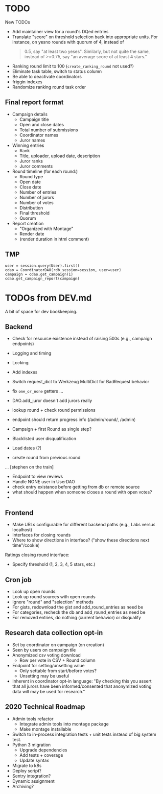 # TODO

New TODOs
* Add maintainer view for a round's DQed entries
* Translate "score" on threshold selection back into appropriate
  units. For instance, on yesno rounds with quorum of 4, instead of
  >0.5, say "at least two yeses". Similarly, but not quite the same,
  instead of >=0.75, say "an average score of at least 4 stars."
* Ranking round limit to 100 (`create_ranking_round` not used?)
* Eliminate task table, switch to status column
* Be able to deactivate coordinators
* friggin indexes
* Randomize ranking round task order

## Final report format

* Campaign details
  * Campaign title
  * Open and close dates
  * Total number of submissions
  * Coordinator names
  * Juror names
* Winning entries
  * Rank
  * Title, uploader, upload date, description
  * Juror ranks
  * Juror comments
* Round timeline (for each round:)
  * Round type
  * Open date
  * Close date
  * Number of entries
  * Number of jurors
  * Number of votes
  * Distribution
  * Final threshold
  * Quorum
* Report creation
  * "Organized with Montage"
  * Render date
  * (render duration in html comment)

## TMP

```
user = session.query(User).first()
cdao = CoordinatorDAO(rdb_session=session, user=user)
campaign = cdao.get_campaign(1)
cdao.get_campaign_report(campaign)

```
# TODOs from DEV.md

A bit of space for dev bookkeeping.

## Backend

* Check for resource existence instead of raising 500s (e.g., campaign endpoints)
* Logging and timing
* Locking
* Add indexes
* Switch request_dict to Werkzeug MultiDict for BadRequest behavior
* fix `one_or_none` getters
...

* DAO.add_juror doesn't add jurors really
* lookup round + check round permissions
* endpoint should return progress info (/admin/round/<id>, /admin)
* Campaign + first Round as single step?
* Blacklisted user disqualification
* Load dates (?)
* create round from previous round

... [stephen on the train]

* Endpoint to view reviews
* Handle NONE user in UserDAO
* check entry existance before getting from db or remote source
* what should happen when someone closes a round with open votes?
*

## Frontend

* Make URLs configurable for different backend paths (e.g., Labs versus localhost)
* Interfaces for closing rounds
* Where to show directions in interface? ("show these directions next time"/cookie)

Ratings closing round interface:

* Specify threshold (1, 2, 3, 4, 5 stars, etc.)


## Cron job

* Look up open rounds
* Look up round sources with open rounds
* Ignore "round" and "selection" methods
* For gists, redownload the gist and add_round_entries as need be
* For categories, recheck the db and add_round_entries as need be
* For removed entries, do nothing (current behavior) or disqualify

## Research data collection opt-in

* Set by coordinator on campaign (on creation)
* Seen by users on campaign tile
* Anonymized csv voting download
  * Row per vote in CSV + Round column
* Endpoint for setting/unsetting value
  * Only settable from start/before votes?
  * Unsetting may be useful
* Inherent in coordinator opt-in language: "By checking this you
  assert that all jurors have been informed/consented that anonymized
  voting data will may be used for research."

## 2020 Technical Roadmap

* Admin tools refactor
  * Integrate admin tools into montage package
  * Make montage installable
* Switch to in-process integration tests + unit tests instead of big
  system test.
* Python 3 migration
  * Upgrade dependencies
  * Add tests + coverage
  * Update syntax
* Migrate to k8s
* Deploy script?
* Sentry integration?
* Dynamic assignment
* Archiving?
